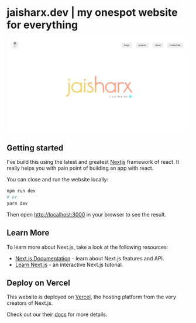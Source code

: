 # jaisharx.dev | my onespot website for everything
<img src="preview.png" alt="Preview Image">

## Getting started

I've build this using the latest and greatest [Nextjs]() framework of react.
It really helps you with pain point of building an app with react.

You can close and run the website locally:
```bash
npm run dev
# or
yarn dev
```

Then open [http://localhost:3000](http://localhost:3000) in your browser to see the result.

## Learn More

To learn more about Next.js, take a look at the following resources:

- [Next.js Documentation](https://nextjs.org/docs) - learn about Next.js features and API.
- [Learn Next.js](https://nextjs.org/learn) - an interactive Next.js tutorial.

## Deploy on Vercel

This website is deployed on [Vercel](https://vercel.com/import?utm_medium=default-template&filter=next.js&utm_source=create-next-app&utm_campaign=create-next-app-readme), the hosting platform from the very creators of Next.js.

Check out our their [docs](https://nextjs.org/docs/deployment) for more details.
